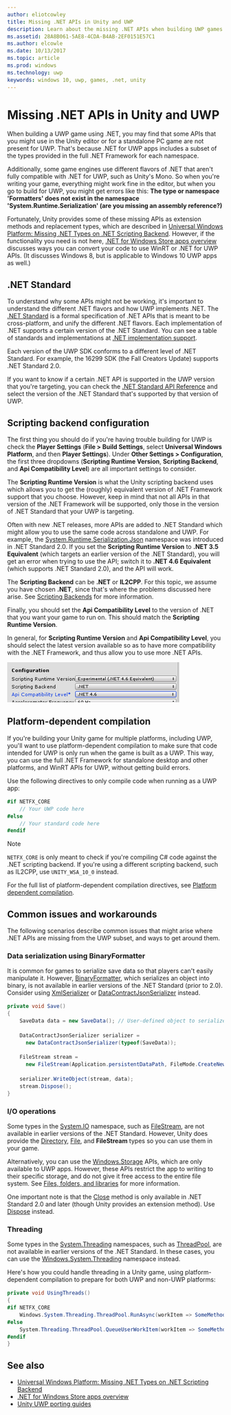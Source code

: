 ```yaml
---
author: eliotcowley
title: Missing .NET APIs in Unity and UWP
description: Learn about the missing .NET APIs when building UWP games in Unity, and workarounds for common issues.
ms.assetid: 28A8B061-5AE8-4CDA-B4AB-2EF0151E57C1
ms.author: elcowle
ms.date: 10/13/2017
ms.topic: article
ms.prod: windows
ms.technology: uwp
keywords: windows 10, uwp, games, .net, unity
---
```


# Missing .NET APIs in Unity and UWP

When building a UWP game using .NET, you may find that some APIs that you might use in the Unity editor or for a standalone PC game are not present for UWP. That's because .NET for UWP apps includes a subset of the types provided in the full .NET Framework for each namespace.

Additionally, some game engines use different flavors of .NET that aren't fully compatible with .NET for UWP, such as Unity's Mono. So when you're writing your game, everything might work fine in the editor, but when you go to build for UWP, you might get errors like this: **The type or namespace 'Formatters' does not exist in the namespace 'System.Runtime.Serialization' (are you missing an assembly reference?)**

Fortunately, Unity provides some of these missing APIs as extension methods and replacement types, which are described in [Universal Windows Platform: Missing .NET Types on .NET Scripting Backend](https://docs.unity3d.com/Manual/windowsstore-missingtypes.html). However, if the functionality you need is not here, [.NET for Windows Store apps overview](https://msdn.microsoft.com/library/windows/apps/br230302) discusses ways you can convert your code to use WinRT or .NET for UWP APIs. (It discusses Windows 8, but is applicable to Windows 10 UWP apps as well.)

## .NET Standard

To understand why some APIs might not be working, it's important to understand the different .NET flavors and how UWP implements .NET. The [.NET Standard](https://docs.microsoft.com/dotnet/standard/net-standard) is a formal specification of .NET APIs that is meant to be cross-platform, and unify the different .NET flavors. Each implementation of .NET supports a certain version of the .NET Standard. You can see a table of standards and implementations at [.NET implementation support](https://docs.microsoft.com/dotnet/standard/net-standard#net-implementation-support).

Each version of the UWP SDK conforms to a different level of .NET Standard. For example, the 16299 SDK (the Fall Creators Update) supports .NET Standard 2.0.

If you want to know if a certain .NET API is supported in the UWP version that you're targeting, you can check the [.NET Standard API Reference](https://docs.microsoft.com/dotnet/api/index?view=netstandard-2.0) and select the version of the .NET Standard that's supported by that version of UWP.

## Scripting backend configuration

The first thing you should do if you're having trouble building for UWP is check the **Player Settings** (**File > Build Settings**, select **Universal Windows Platform**, and then **Player Settings**). Under **Other Settings > Configuration**, the first three dropdowns (**Scripting Runtime Version**, **Scripting Backend**, and **Api Compatibility Level**) are all important settings to consider.

The **Scripting Runtime Version** is what the Unity scripting backend uses which allows you to get the (roughly) equivalent version of .NET Framework support that you choose. However, keep in mind that not all APIs in that version of the .NET Framework will be supported, only those in the version of .NET Standard that your UWP is targeting.

Often with new .NET releases, more APIs are added to .NET Standard which might allow you to use the same code across standalone and UWP. For example, the [System.Runtime.Serialization.Json](https://docs.microsoft.com/dotnet/api/system.runtime.serialization.json) namespace was introduced in .NET Standard 2.0. If you set the **Scripting Runtime Version** to **.NET 3.5 Equivalent** (which targets an earlier version of the .NET Standard), you will get an error when trying to use the API; switch it to **.NET 4.6 Equivalent** (which supports .NET Standard 2.0), and the API will work.

The **Scripting Backend** can be **.NET** or **IL2CPP**. For this topic, we assume you have chosen **.NET**, since that's where the problems discussed here arise. See [Scripting Backends](https://docs.unity3d.com/Manual/windowsstore-scriptingbackends.html) for more information.

Finally, you should set the **Api Compatibility Level** to the version of .NET that you want your game to run on. This should match the **Scripting Runtime Version**.

In general, for **Scripting Runtime Version** and **Api Compatibility Level**, you should select the latest version available so as to have more compatibility with the .NET Framework, and thus allow you to use more .NET APIs.

![Configuration: Scripting Runtime Version; Scripting Backend; Api Compatibility Level](images/missing-dot-net-apis-in-unity-1.png)

## Platform-dependent compilation

If you're building your Unity game for multiple platforms, including UWP, you'll want to use platform-dependent compilation to make sure that code intended for UWP is only run when the game is built as a UWP. This way, you can use the full .NET Framework for standalone desktop and other platforms, and WinRT APIs for UWP, without getting build errors.

Use the following directives to only compile code when running as a UWP app:

```csharp
#if NETFX_CORE
    // Your UWP code here
#else
    // Your standard code here
#endif
```

> [!NOTE]
> `NETFX_CORE` is only meant to check if you're compiling C# code against the .NET scripting backend. If you're using a different scripting backend, such as IL2CPP, use `UNITY_WSA_10_0` instead.

For the full list of platform-dependent compilation directives, see [Platform dependent compilation](https://docs.unity3d.com/Manual/PlatformDependentCompilation.html).

## Common issues and workarounds

The following scenarios describe common issues that might arise where .NET APIs are missing from the UWP subset, and ways to get around them.

### Data serialization using BinaryFormatter

It is common for games to serialize save data so that players can't easily manipulate it. However, [BinaryFormatter](https://docs.microsoft.com/dotnet/api/system.runtime.serialization.formatters.binary.binaryformatter), which serializes an object into binary, is not available in earlier versions of the .NET Standard (prior to 2.0). Consider using [XmlSerializer](https://docs.microsoft.com/dotnet/api/system.xml.serialization.xmlserializer) or [DataContractJsonSerializer](https://docs.microsoft.com/dotnet/api/system.runtime.serialization.json.datacontractjsonserializer) instead.

```csharp
private void Save()
{
    SaveData data = new SaveData(); // User-defined object to serialize

    DataContractJsonSerializer serializer = 
      new DataContractJsonSerializer(typeof(SaveData));

    FileStream stream = 
      new FileStream(Application.persistentDataPath, FileMode.CreateNew);

    serializer.WriteObject(stream, data);
    stream.Dispose();
}
```

### I/O operations

Some types in the [System.IO](https://docs.microsoft.com/dotnet/api/system.io) namespace, such as [FileStream](https://docs.microsoft.com/dotnet/api/system.io.filestream), are not available in earlier versions of the .NET Standard. However, Unity does provide the [Directory](https://docs.microsoft.com/dotnet/api/system.io.directory), [File](https://docs.microsoft.com/dotnet/api/system.io.file), and **FileStream** types so you can use them in your game.

Alternatively, you can use the [Windows.Storage](https://docs.microsoft.com/uwp/api/Windows.Storage) APIs, which are only available to UWP apps. However, these APIs restrict the app to writing to their specific storage, and do not give it free access to the entire file system. See [Files, folders, and libraries](https://docs.microsoft.com/windows/uwp/files/) for more information.

One important note is that the [Close](https://docs.microsoft.com/dotnet/api/system.io.stream.close) method is only available in .NET Standard 2.0 and later (though Unity provides an extension method). Use [Dispose](https://docs.microsoft.com/dotnet/api/system.io.stream.dispose) instead.

### Threading

Some types in the [System.Threading](https://docs.microsoft.com/dotnet/api/system.threading) namespaces, such as [ThreadPool](https://docs.microsoft.com/dotnet/api/system.threading.threadpool), are not available in earlier versions of the .NET Standard. In these cases, you can use the [Windows.System.Threading](https://docs.microsoft.com/uwp/api/windows.system.threading) namespace instead.

Here's how you could handle threading in a Unity game, using platform-dependent compilation to prepare for both UWP and non-UWP platforms:

```csharp
private void UsingThreads()
{
#if NETFX_CORE
    Windows.System.Threading.ThreadPool.RunAsync(workItem => SomeMethod());
#else
    System.Threading.ThreadPool.QueueUserWorkItem(workItem => SomeMethod());
#endif
}
```

## See also

* [Universal Windows Platform: Missing .NET Types on .NET Scripting Backend](https://docs.unity3d.com/Manual/windowsstore-missingtypes.html)
* [.NET for Windows Store apps overview](https://msdn.microsoft.com/library/windows/apps/br230302)
* [Unity UWP porting guides](https://unity3d.com/partners/microsoft/porting-guides)